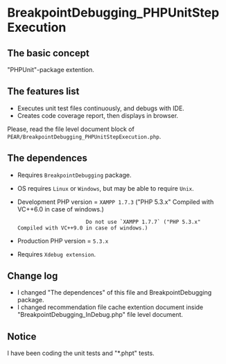 BreakpointDebugging_PHPUnitStepExecution
========================================

The basic concept
-----------------

"PHPUnit"-package extention.

The features list
-----------------

* Executes unit test files continuously, and debugs with IDE.
* Creates code coverage report, then displays in browser.

Please, read the file level document block of `PEAR/BreakpointDebugging_PHPUnitStepExecution.php`.

The dependences
---------------

* Requires `BreakpointDebugging` package.
* OS requires `Linux` or `Windows`, but may be able to require `Unix`.
* Development PHP version = `XAMPP 1.7.3` ("PHP 5.3.x" Compiled with VC++6.0 in case of windows.)

                            Do not use `XAMPP 1.7.7` ("PHP 5.3.x" Compiled with VC++9.0 in case of windows.)

* Production PHP version = `5.3.x`
* Requires `Xdebug extension`.

Change log
----------

* I changed "The dependences" of this file and BreakpointDebugging package.
* I changed recommendation file cache extention document inside "BreakpointDebugging_InDebug.php" file level document.

Notice
------

I have been coding the unit tests and "*.phpt" tests.
